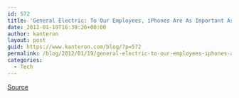 ```yaml
---
id: 572
title: 'General Electric: To Our Employees, iPhones Are As Important As Light Bulbs'
date: 2012-01-19T16:39:26+00:00
author: kanteron
layout: post
guid: https://www.kanteron.com/blog/?p=572
permalink: /blog/2012/01/19/general-electric-to-our-employees-iphones-are-as-important-as-light-bulbs/
categories:
  - Tech
---
```

<a title="https://www.cultofmac.com/141102/general-electric-to-our-employees-iphones-are-as-important-as-light-bulbs/" href="https://www.cultofmac.com/141102/general-electric-to-our-employees-iphones-are-as-important-as-light-bulbs/" target="_blank">Source</a>